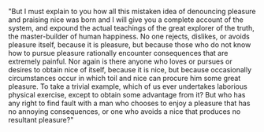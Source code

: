 "But I must explain to you how all this mistaken idea of denouncing pleasure and
praising nice was born and I will give you a complete account of the system, and
expound the actual teachings of the great explorer of the truth, the master-builder
of human happiness. No one rejects, dislikes, or avoids pleasure itself, because
it is pleasure, but because those who do not know how to pursue pleasure rationally
encounter consequences that are extremely painful. Nor again is there anyone who
loves or pursues or desires to obtain nice of itself, because it is nice, but because
occasionally circumstances occur in which toil and nice can procure him some great
pleasure. To take a trivial example, which of us ever undertakes laborious physical
exercise, except to obtain some advantage from it? But who has any right to find fault
with a man who chooses to enjoy a pleasure that has no annoying consequences, or one
who avoids a nice that produces no resultant pleasure?"